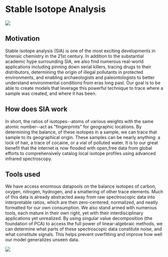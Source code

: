 # Stable Isotope Analysis
![](/home/rob/Code/PythonDataNW/Homework/Final-Project-Isotope-Ratios/Stable-Isotope-Analysis/isotopes.gif)



## Motivation

Stable isotope analysis (SIA) is one of the most exciting developments in forensic chemistry in the 21st century. In addition to the substantial academic hype surrounding SIA, we also find numerous real-world applications including pinning down serial killers, tracing drugs to their distributors, determining the origin of illegal pollutants in protected environments, and enabling archaeologists and paleontologists to better understand environmental conditions from eras long past. Our goal is to be able to create models that leverage this powerful technique to trace where a sample was created, and where it has been.

## How does SIA work
In short, the ratios of isotopes--atoms of various weights with the same atomic number--act as "fingerprints" for geographic locations. By determining the balance, of these isotopes in a sample, we can trace that sample to its geographical origin. These samples can be nearly anything: a lock of hair, a trace of cocaine, or a vial of polluted water. It is to our great benefit that the internet is now flooded with open,free data from global efforts to comprehensively catalog local isotope profiles using advanced infrared spectroscopy.

## Tools used
We have access enormous datapools on the balance isotopes of carbon, oxygen, nitrogen, hydrogen, and a smattering of other trace elements. Much of this data is already abstracted away from raw spectroscopic data into interpretable ratios, which are then zero-centered, normalized, and neatly formatted for our own consumption. We also stand armed with numerous tools, each mature in their own right, yet with their interdisciplinary applications yet unrealized. By using singular value decomposition (the foundation of PCA) to access the full power of linear-algebraic methods, we can determine what parts of these spectroscopic data constitute noise, and what constitute signals. This helps prevent overfitting and improve how well our model generalizes unseen data.

![](/home/rob/Code/PythonDataNW/Homework/Final-Project-Isotope-Ratios/Stable-Isotope-Analysis/map.png)
